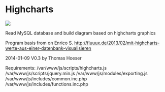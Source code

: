 # Highcharts #


![](http://thomas.hoeser-medien.de/pictures/avr-highchart-1.jpg)


Read MySQL database and build diagram based on highcharts graphics

Program basis from on Enrico S.
http://fluuux.de/2013/02/mit-highcharts-werte-aus-einer-datenbank-visualisieren

2014-01-09 V0.3 by Thomas Hoeser

Requirements:
    /var/www/js/scripts/highcharts.js
    /var/www/js/scripts/jquery.min.js
    /var/www/js/modules/exporting.js
    /var/www/js/includes/common.inc.php
    /var/www/js/includes/functions.inc.php
